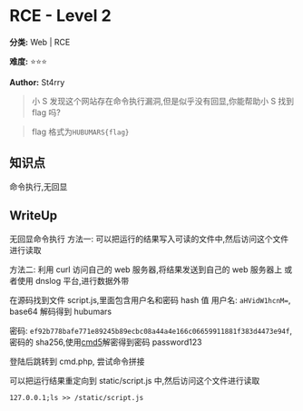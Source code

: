# RCE - Level 2

**分类:** Web | RCE

**难度:** ⭐⭐⭐

**Author:** St4rry

> 小 S 发现这个网站存在命令执行漏洞,但是似乎没有回显,你能帮助小 S 找到 flag 吗?

> flag 格式为`HUBUMARS{flag}`

## 知识点

命令执行,无回显

## WriteUp

无回显命令执行
方法一:
可以把运行的结果写入可读的文件中,然后访问这个文件进行读取

方法二:
利用 curl 访问自己的 web 服务器,将结果发送到自己的 web 服务器上
或者使用 dnslog 平台,进行数据外带

在源码找到文件 script.js,里面包含用户名和密码 hash 值
用户名: `aHVidW1hcnM=`, base64 解码得到 hubumars

密码: `ef92b778bafe771e89245b89ecbc08a44a4e166c06659911881f383d4473e94f`,密码的 sha256,使用[cmd5](https://cmd5.com/)解密得到密码 password123

登陆后跳转到 cmd.php, 尝试命令拼接

可以把运行结果重定向到 static/script.js 中,然后访问这个文件进行读取

```
127.0.0.1;ls >> /static/script.js
```
